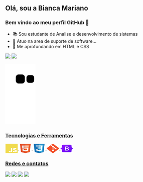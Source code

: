 ## Olá, sou a Bianca Mariano
### Bem vindo ao meu perfil GitHub 👋

- 📚 Sou estudante de Analise e desenvolvimento de sistemas
- 🔭 Atuo na area de suporte de software...
- 🎯 Me aprofundando em HTML e CSS
<div>
<a href="https://github.com/BiancaMariano0">
<img height="165em" src="https://github-readme-stats.vercel.app/api/top-langs/?username=BiancaMariano0&layout=compact&langs_count=7&theme=dracula"/>
<img height="165em" src="https://github-readme-stats.vercel.app/api?username=BiancaMariano0&show_icons=true&theme=dracula&include_all_commits=true&count_private=true"/>
</div>

  ![Snake animation](https://github.com/BiancaMariano0/BiancaMariano0/blob/output/github-contribution-grid-snake.svg)
  
  ### Tecnologias e Ferramentas
<div>
  <img align="center" alt="Js" height="30" width="40" src="https://raw.githubusercontent.com/devicons/devicon/master/icons/javascript/javascript-plain.svg">
  <img align="center" alt="HTML" height="30" width="40" src="https://raw.githubusercontent.com/devicons/devicon/master/icons/html5/html5-original.svg">
  <img align="center" alt="CSS" height="30" width="40" src="https://raw.githubusercontent.com/devicons/devicon/master/icons/css3/css3-original.svg">
  <img align="center" alt="Git" height="30" width="40" src="https://raw.githubusercontent.com/devicons/devicon/master/icons/git/git-original.svg">
  <img align="center" alt="Boots" height="30" width="40" src="https://raw.githubusercontent.com/devicons/devicon/master/icons/bootstrap/bootstrap-original.svg">
</div>
  
  ### Redes e  contatos  
<div> 
  <a href="https://instagram.com/bia_mariano0/" target="_blank"><img src="https://img.shields.io/badge/-Instagram-%23E4405F?style=for-the-badge&logo=instagram&logoColor=white" target="_blank"></a>
  <a href = "mailto:bianca.cristina14@outlook.com"><img src="https://img.shields.io/badge/-Gmail-%23333?style=for-the-badge&logo=gmail&logoColor=white" target="_blank"></a>
  <a href="https://www.linkedin.com/in/bianca-mariano-00991a16b/" target="_blank"><img src="https://img.shields.io/badge/-LinkedIn-%230077B5?style=for-the-badge&logo=linkedin&logoColor=white" target="_blank"></a>
    <a href="https://www.facebook.com/profile.php?id=100013204548624" target="_blank"><img src="https://img.shields.io/badge/Facebook-1877F2?style=for-the-badge&logo=facebook&logoColor=white" target="_blank"></a>
